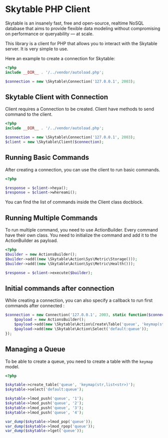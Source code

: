 # Skytable PHP Client

Skytable is an insanely fast, free and open-source, realtime NoSQL database that aims to provide flexible data 
modeling without compromising on performance or queryability — at scale.

This library is a client for PHP that allows you to interact with the Skytable server. It is very simple to use. 

Here an example to create a connection for Skytable:

```php
<?php
include __DIR__ . '/../vendor/autoload.php';

$connection = new \Skytable\Connection('127.0.0.1', 2003);
```

## Skytable Client with Connection

Client requires a Connection to be created. Client have methods to send command to the client.

```php
<?php
include __DIR__ . '/../vendor/autoload.php';

$connection = new \Skytable\Connection('127.0.0.1', 2003);
$client = new \Skytable\Client($connection);
```

## Running Basic Commands

After creating a connection, you can use the client to run basic commands.

```php
<?php

$response = $client->heya();
$response = $client->whereami();
```

You can find the list of commands inside the Client class docblock. 

## Running Multiple Commands

To run multiple command, you need to use ActionBuilder. Every command have their own class. You need to initialize 
the command and add it to the ActionBuilder as payload.

```php
<?php
$builder = new ActionsBuilder();
$builder->add((new \Skytable\Action\Sys\Metric\Storage()));
$builder->add((new \Skytable\Action\Sys\Metric\Health()));

$response = $client->execute($builder);
```


## Initial commands after connection
While creating a connection, you can also specify a callback to run first commands after connected : 

```php
$connection = new Connection('127.0.0.1', 2003, static function($connection) {
    $payload = new ActionsBuilder();
    $payload->add(new \Skytable\Action\Create\Table('queue', 'keymap(str, list<str>)'));
    $payload->add(new \Skytable\Action\Select('default:queue'));
});
```

## Managing a Queue

To be able to create a queue, you need to create a table with the `keymap` model.

```php
<?php

$skytable->create_table('queue', 'keymap(str,list<str>)');
$skytable->select('default:queue');

$skytable->lmod_push('queue', '1');
$skytable->lmod_push('queue', '2');
$skytable->lmod_push('queue', '3');
$skytable->lmod_push('queue', '4');

var_dump($skytable->lmod_pop('queue'));
var_dump($skytable->lmod_rpop('queue'));
var_dump($skytable->lget('queue'));
```
